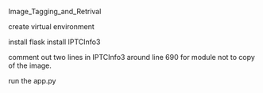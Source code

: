 Image_Tagging_and_Retrival


create virtual environment

install flask 
install IPTCInfo3

comment out two lines in IPTCInfo3 around line 690 for module not to copy of the image.

run the app.py

